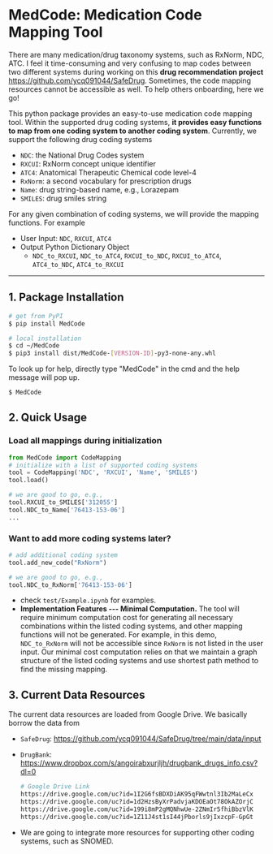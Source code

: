 # MedCode: Medication Code Mapping Tool

There are many medication/drug taxonomy systems, such as RxNorm, NDC, ATC. I feel it time-consuming and very confusing to map codes between two different systems during working on this **drug recommendation project** https://github.com/ycq091044/SafeDrug. Sometimes, the code mapping resources cannot be accessible as well. To help others onboarding, here we go!

This python package provides an easy-to-use medication code mapping tool. Within the supported drug coding systems, **it provides easy functions to map from one coding system to another coding system**. Currently, we support the following drug coding systems
- ```NDC```: the National Drug Codes system
- ```RXCUI```: RxNorm concept unique identifier
- ```ATC4```: Anatomical Therapeutic Chemical code level-4
- ```RxNorm```: a second vocabulary for prescription drugs
- ```Name```: drug string-based name, e.g., Lorazepam
- ```SMILES```: drug smiles string

For any given combination of coding systems, we will provide the mapping functions. For example
- User Input: ```NDC```, ```RXCUI```, ```ATC4```
- Output Python Dictionary Object
    - ```NDC_to_RXCUI```, ```NDC_to_ATC4```, ```RXCUI_to_NDC```, ```RXCUI_to_ATC4```, ```ATC4_to_NDC```, ```ATC4_to_RXCUI```
---
## 1. Package Installation

```bash
# get from PyPI
$ pip install MedCode
```
```bash
# local installation
$ cd ~/MedCode
$ pip3 install dist/MedCode-[VERSION-ID]-py3-none-any.whl
```
To look up for help, directly type "MedCode" in the cmd and the help message will pop up.
```bash
$ MedCode
```
## 2. Quick Usage
### Load all mappings during initialization
```python
from MedCode import CodeMapping
# initialize with a list of supported coding systems
tool = CodeMapping('NDC', 'RXCUI', 'Name', 'SMILES')
tool.load()

# we are good to go, e.g.,
tool.RXCUI_to_SMILES['312055']
tool.NDC_to_Name['76413-153-06']
...
```
### Want to add more coding systems later?
```python
# add additional coding system
tool.add_new_code("RxNorm")

# we are good to go, e.g.,
tool.NDC_to_RxNorm['76413-153-06']
```
- check ```test/Example.ipynb``` for examples.
- **Implementation Features --- Minimal Computation.** The tool will require minimum computation cost for generating all necessary combinations within the listed coding systems, and other mapping functions will not be generated. For example, in this demo, ```NDC_to_RxNorm``` will not be accessible since ```RxNorm``` is not listed in the user input. Our minimal cost computation relies on that we maintain a graph structure of the listed coding systems and use shortest path method to find the missing mapping.


## 3. Current Data Resources
The current data resources are loaded from Google Drive. We basically borrow the data from
- ```SafeDrug```: https://github.com/ycq091044/SafeDrug/tree/main/data/input
- ```DrugBank```: https://www.dropbox.com/s/angoirabxurjljh/drugbank_drugs_info.csv?dl=0
    
    ```bash
    # Google Drive Link
    https://drive.google.com/uc?id=1I2G6fsBDXDiAK95qFWwtnl3Ib2MaLeCx
    https://drive.google.com/uc?id=1d2HzsByXrPadvjaKDOEaOt78OkAZOrjC
    https://drive.google.com/uc?id=199i8mP2gMQNhwUe-2ZNmIr5fhiBbzVlK
    https://drive.google.com/uc?id=1Z11J4st1sI44jPborls9jIxzcpF-GpGt
    ```

- We are going to integrate more resources for supporting other coding systems, such as SNOMED.
